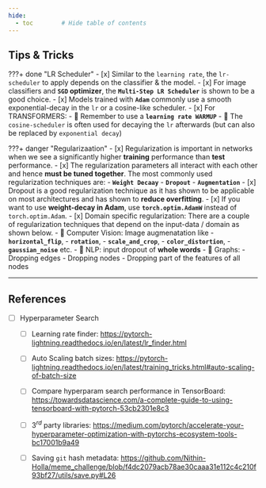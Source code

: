```yaml
---
hide:
  - toc        # Hide table of contents
---
```


<!-- - navigation # Hide navigation -->

## Tips & Tricks

???+ done "LR Scheduler"
    - [x] Similar to the `learning rate`, the `lr-scheduler` to apply depends on the 
            classifier & the model.
    - [x] For image classifiers and **`SGD` optimizer**, the **`Multi-Step LR Scheduler`**
            is shown to be a good choice.
    - [x] Models trained with **`Adam`** commonly use a smooth exponential-decay 
            in the `lr` or a cosine-like scheduler.
    - [x] For TRANSFORMERS:
        - :rotating_light: Remember to use a **`learning rate WARMUP`**
        - :rotating_light: The `cosine-scheduler` is often used for decaying the `lr` 
            afterwards (but can also be replaced by `exponential decay`)

???+ danger "Regularizaation"
    - [x] Regularization is important in networks when we see a significantly higher 
            **training** performance than **test** performance.
    - [x] The regularization parameters all interact with each other and hence 
            **must be tuned together**. The most commonly used regularization techniques are:
        - **`Weight Decaay`**
        - **`Dropout`**
        - **`Augmentation`**
    - [x] Dropout is a good regularization technique as it has shown to be
        applicable on most architectures and has shown to **reduce overfitting**.
    - [x] If you want to use **weight-decay in Adam**, use **`torch.optim.AdamW`** instead of `torch.optim.Adam`.
    - [x] Domain specific regularization: There are a couple of regularization techniques that 
        depend on the input-data / domain as shown below.
        - :rotating_light: Computer Vision: Image augmenatation like 
            - **`horizontal_flip`**, 
            - **`rotation`**, 
            - **`scale_and_crop`**, 
            - **`color_distortion`**, 
            - **`gaussian_noise`** etc.
        - :rotating_light: NLP: input dropout of **whole words**
        - :rotating_light: Graphs: 
            - Dropping edges
            - Dropping nodes
            - Dropping part of the features of all nodes


------------------------------------------------------------------------------
## References
- [ ] Hyperparameter Search
    - [ ] Learning rate finder: 
            https://pytorch-lightning.readthedocs.io/en/latest/lr_finder.html
    - [ ] Auto Scaling batch sizes: 
            https://pytorch-lightning.readthedocs.io/en/latest/training_tricks.html#auto-scaling-of-batch-size
    - [ ] Compare hyperparam search performance in TensorBoard: 
            https://towardsdatascience.com/a-complete-guide-to-using-tensorboard-with-pytorch-53cb2301e8c3
    - [ ] $3^{rd}$ party libraries: 
            https://medium.com/pytorch/accelerate-your-hyperparameter-optimization-with-pytorchs-ecosystem-tools-bc17001b9a49
    - [ ] Saving `git` hash metadata: 
            https://github.com/Nithin-Holla/meme_challenge/blob/f4dc2079acb78ae30caaa31e112c4c210f93bf27/utils/save.py#L26

